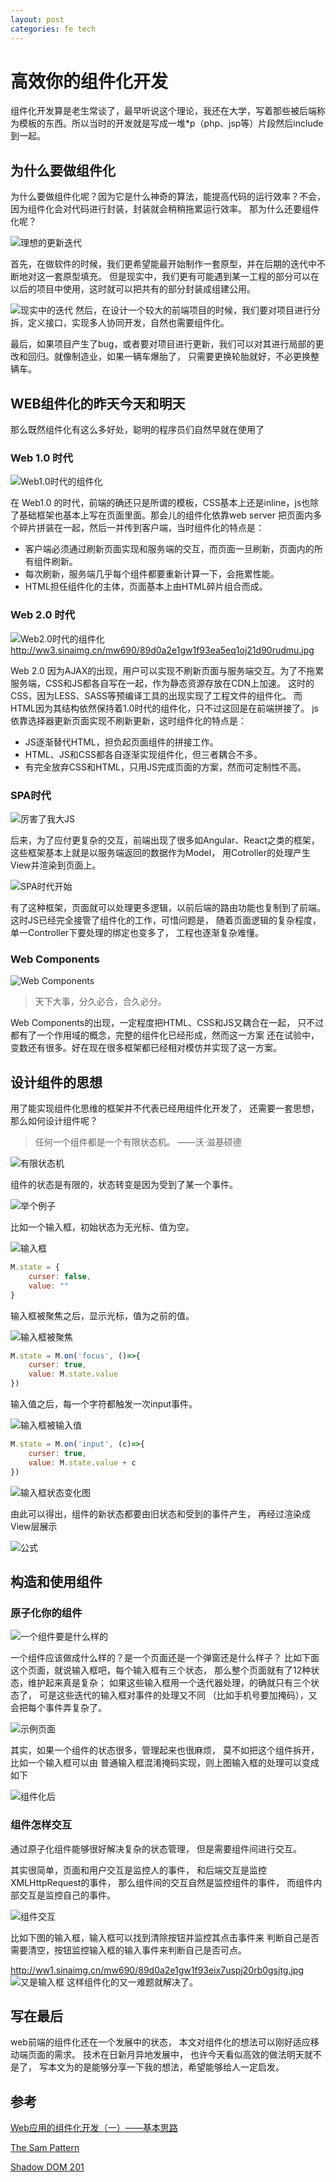 ```yaml
---
layout: post
categories: fe tech
---
```


# 高效你的组件化开发

组件化开发算是老生常谈了，最早听说这个理论，我还在大学，写着那些被后端称为模板的东西。所以当时的开发就是写成一堆*p（php、jsp等）片段然后include到一起。

## 为什么要做组件化

为什么要做组件化呢？因为它是什么神奇的算法，能提高代码的运行效率？不会，因为组件化会对代码进行封装，封装就会稍稍拖累运行效率。
那为什么还要组件化呢？

![理想的更新迭代](http://ww4.sinaimg.cn/mw690/89d0a2e1gw1f93dxsw0zyj215n0qvtcf.jpg)

首先，在做软件的时候，我们更希望能最开始制作一套原型，并在后期的迭代中不断地对这一套原型填充。
但是现实中，我们更有可能遇到某一工程的部分可以在以后的项目中使用，这时就可以把共有的部分封装成组建公用。


![现实中的迭代](http://ww3.sinaimg.cn/mw690/89d0a2e1gw1f93ea4gcqtj219s0js0vz.jpg)
然后，在设计一个较大的前端项目的时候，我们要对项目进行分拆，定义接口，实现多人协同开发，自然也需要组件化。

最后，如果项目产生了bug，或者要对项目进行更新，我们可以对其进行局部的更改和回归。就像制造业，如果一辆车爆胎了，
只需要更换轮胎就好，不必更换整辆车。

## WEB组件化的昨天今天和明天

那么既然组件化有这么多好处，聪明的程序员们自然早就在使用了

### Web 1.0 时代

![Web1.0时代的组件化](http://ww3.sinaimg.cn/mw690/89d0a2e1gw1f93ea4vx7sj21480nn44a.jpg)

在 Web1.0 的时代，前端的确还只是所谓的模板，CSS基本上还是inline，js也除了基础框架也基本上写在页面里面。那会儿的组件化依靠web server
把页面内多个碎片拼装在一起，然后一并传到客户端，当时组件化的特点是：

* 客户端必须通过刷新页面实现和服务端的交互，而页面一旦刷新，页面内的所有组件刷新。
* 每次刷新，服务端几乎每个组件都要重新计算一下，会拖累性能。
* HTML担任组件化的主体，页面基本上由HTML碎片组合而成。

### Web 2.0 时代

![Web2.0时代的组件化]()http://ww3.sinaimg.cn/mw690/89d0a2e1gw1f93ea5eq1oj21d90rudmu.jpg

Web 2.0 因为AJAX的出现，用户可以实现不刷新页面与服务端交互。为了不拖累服务端，CSS和JS都各自写在一起，作为静态资源存放在CDN上加速。
这时的CSS，因为LESS、SASS等预编译工具的出现实现了工程文件的组件化。
而HTML因为其结构依然保持着1.0时代的组件化，只不过这回是在前端拼接了。
js依靠选择器更新页面实现不刷新更新，这时组件化的特点是：

* JS逐渐替代HTML，担负起页面组件的拼接工作。
* HTML、JS和CSS都各自逐渐实现组件化，但三者耦合不多。
* 有完全放弃CSS和HTML，只用JS完成页面的方案，然而可定制性不高。

### SPA时代

![厉害了我大JS](http://ww2.sinaimg.cn/mw690/89d0a2e1gw1f93ea62d3bj21770jbq65.jpg)

后来，为了应付更复杂的交互，前端出现了很多如Angular、React之类的框架，这些框架基本上就是以服务端返回的数据作为Model，
用Cotroller的处理产生View并渲染到页面上。

![SPA时代开始](http://ww1.sinaimg.cn/mw690/89d0a2e1gw1f93ea6msqgj21670oetdw.jpg)

有了这种框架，页面就可以处理更多逻辑，以前后端的路由功能也复制到了前端。
这时JS已经完全接管了组件化的工作，可惜问题是，
随着页面逻辑的复杂程度，单一Controller下要处理的绑定也变多了，
工程也逐渐复杂难懂。

### Web Components

![Web Components](http://ww4.sinaimg.cn/mw690/89d0a2e1gw1f93ea7hxopj21d80ld11e.jpg)

> 天下大事，分久必合，合久必分。

Web Components的出现，一定程度把HTML、CSS和JS又耦合在一起，
只不过都有了一个作用域的概念，完整的组件化已经形成，然而这一方案
还在试验中，变数还有很多。好在现在很多框架都已经相对模仿并实现了这一方案。

## 设计组件的思想

用了能实现组件化思维的框架并不代表已经用组件化开发了，
还需要一套思想，那么如何设计组件呢？

> 任何一个组件都是一个有限状态机。 ——沃·滋基硕德

![有限状态机](http://ww1.sinaimg.cn/mw690/89d0a2e1gw1f93ea7muo1j20u6054q38.jpg)

组件的状态是有限的，状态转变是因为受到了某一个事件。

![举个例子](http://c.hiphotos.baidu.com/zhidao/wh%3D450%2C600/sign=9dcdca868526cffc697fb7b68c3166a6/241f95cad1c8a786e39ff6116009c93d70cf5073.jpg)

比如一个输入框，初始状态为无光标、值为空。

![输入框](http://ww3.sinaimg.cn/mw690/89d0a2e1gw1f93ea82j7kj20ca02ra9y.jpg)

```javascript
M.state = {
    curser: false,
    value: ""
}
```

输入框被聚焦之后，显示光标，值为之前的值。

![输入框被聚焦](http://ww1.sinaimg.cn/mw690/89d0a2e1gw1f93ea8dlpbj20ca02r3yf.jpg)

```javascript
M.state = M.on('focus', ()=>{
    curser: true,
    value: M.state.value
})
```

输入值之后，每一个字符都触发一次input事件。

![输入框被输入值](http://ww2.sinaimg.cn/mw690/89d0a2e1gw1f93ea8qr4pj20ca02rdft.jpg)

```javascript
M.state = M.on('input', (c)=>{
    curser: true,
    value: M.state.value + c
})
```

![输入框状态变化图](http://ww1.sinaimg.cn/mw690/89d0a2e1gw1f93ea929zzj20x50d3dh7.jpg)

由此可以得出，组件的新状态都要由旧状态和受到的事件产生，
再经过渲染成View层展示

![公式](http://ww4.sinaimg.cn/mw690/89d0a2e1gw1f93eaa6y5hj20rb06gjs5.jpg)

## 构造和使用组件

### 原子化你的组件

![一个组件要是什么样的](http://ww4.sinaimg.cn/mw690/89d0a2e1gw1f93ea9et4cj21220ebjsl.jpg)

一个组件应该做成什么样的？是一个页面还是一个弹窗还是什么样子？
比如下面这个页面，就说输入框吧，每个输入框有三个状态，
那么整个页面就有了12种状态，维护起来真是复杂；
如果这些输入框用一个迭代器处理，的确就只有三个状态了，
可是这些迭代的输入框对事件的处理又不同
（比如手机号要加掩码），又会把每个事件弄复杂了。

![示例页面](http://ww3.sinaimg.cn/mw690/89d0a2e1gw1f93ea9uu5qj20ol0w3dil.jpg)

其实，如果一个组件的状态很多，管理起来也很麻烦，
莫不如把这个组件拆开，比如一个输入框可以由
普通输入框混淆掩码实现，则上图输入框的处理可以变成如下

![组件化后](http://ww1.sinaimg.cn/mw690/89d0a2e1gw1f93eaavbbkj21gi0vyn28.jpg)

### 组件怎样交互

通过原子化组件能够很好解决复杂的状态管理，
但是需要组件间进行交互。

其实很简单，页面和用户交互是监控人的事件，
和后端交互是监控XMLHttpRequest的事件，
那么组件间的交互自然是监控组件的事件，
而组件内部交互是监控自己的事件。

![组件交互](http://ww1.sinaimg.cn/mw690/89d0a2e1gw1f93eix7uspj20rb0gsjtg.jpg)

比如下图的输入框，输入框可以找到清除按钮并监控其点击事件来
判断自己是否需要清空，按钮监控输入框的输入事件来判断自己是否可点。

http://ww1.sinaimg.cn/mw690/89d0a2e1gw1f93eix7uspj20rb0gsjtg.jpg
![又是输入框](http://ww3.sinaimg.cn/mw690/89d0a2e1gw1f93eabffgxj219x0he0yg.jpg)
这样组件化的又一难题就解决了。

## 写在最后

web前端的组件化还在一个发展中的状态，
本文对组件化的想法可以刚好适应移动端页面的需求。
技术在日新月异地发展中，
也许今天看似高效的做法明天就不是了，
写本文为的是能够分享一下我的想法，希望能够给人一定启发。

## 参考

[Web应用的组件化开发（一）——基本思路](http://www.ituring.com.cn/article/63549)

[The Sam Pattern](http://sam.js.org)

[Shadow DOM 201](https://www.html5rocks.com/en/tutorials/webcomponents/shadowdom-201/)




